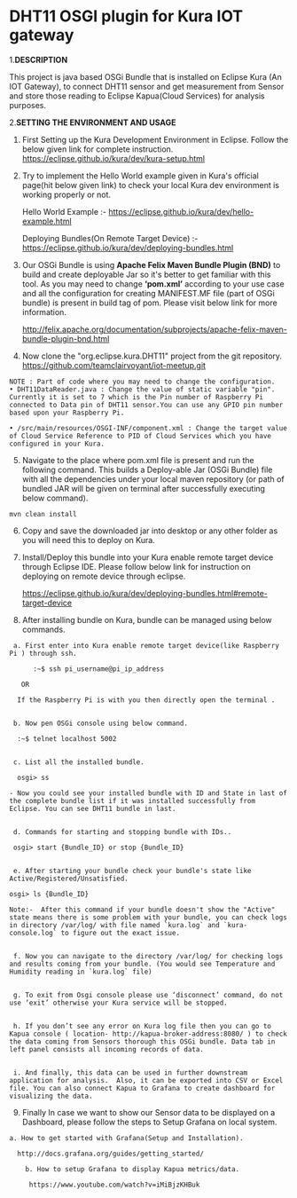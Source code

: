 DHT11 OSGI plugin for Kura IOT gateway
===================================

1.**DESCRIPTION**

This project is java based OSGi Bundle that is installed on Eclipse Kura (An IOT Gateway), to connect DHT11 sensor and get measurement from Sensor and store those reading to Eclipse Kapua(Cloud Services) for analysis purposes.

2.**SETTING THE ENVIRONMENT AND USAGE**

   1. First Setting up the Kura Development Environment in Eclipse. Follow the below given link for complete instruction.
       https://eclipse.github.io/kura/dev/kura-setup.html
       
   2. Try to implement the Hello World example given in Kura's official page(hit below given link) to check your local Kura 	    dev environment is working properly or not.
   
       Hello World Example :- https://eclipse.github.io/kura/dev/hello-example.html
       
       Deploying Bundles(On Remote Target Device) :- https://eclipse.github.io/kura/dev/deploying-bundles.html
       
   3. Our OSGi Bundle is using **Apache Felix Maven Bundle Plugin (BND)** to build and create deployable Jar so it's better 	  to get familiar with this tool. As you may need to change **‘pom.xml’** according to your use case and all the 	       configuration for creating MANIFEST.MF file (part of OSGi bundle) is present in build tag of pom. Please visit below 	  link for more information. 
       
       http://felix.apache.org/documentation/subprojects/apache-felix-maven-bundle-plugin-bnd.html 
       
   4. Now clone the "org.eclipse.kura.DHT11" project from the git repository. 							https://github.com/teamclairvoyant/iot-meetup.git
    
    NOTE : Part of code where you may need to change the configuration.
    • DHT11DataReader.java : Change the value of static variable "pin". Currently it is set to 7 which is the Pin number of Raspberry Pi connected to Data pin of DHT11 sensor.You can use any GPIO pin number based upon your Raspberry Pi.
    
    • /src/main/resources/OSGI-INF/component.xml : Change the target value of Cloud Service Reference to PID of Cloud Services which you have configured in your Kura.
    
   5. Navigate to the place where pom.xml file is present and run the following command. This builds a Deploy-able Jar
      (OSGi Bundle) file with all the dependencies under your local maven repository (or path of bundled JAR will be given on       terminal after successfully executing below command).
       
        
	mvn clean install       
    
   6. Copy and save the downloaded jar into desktop or any other folder as you will need this to deploy on Kura.
    
   7. Install/Deploy this bundle into your Kura enable remote target device through Eclipse IDE. Please follow below link for       instruction on deploying on remote device through eclipse.
   
       https://eclipse.github.io/kura/dev/deploying-bundles.html#remote-target-device
       
   8. After installing bundle on Kura, bundle can be managed using below commands.
    
     a. First enter into Kura enable remote target device(like Raspberry Pi ) through ssh.
     
          :~$ ssh pi_username@pi_ip_address
	  
	   OR
	   
 	  If the Raspberry Pi is with you then directly open the terminal .


     b. Now pen OSGi console using below command.
     
	  :~$ telnet localhost 5002


     c. List all the installed bundle.
     
	  osgi> ss 
	  
	- Now you could see your installed bundle with ID and State in last of the complete bundle list if it was installed successfully from Eclipse. You can see DHT11 bundle in last.
     
     
     d. Commands for starting and stopping bundle with IDs..
     
	 osgi> start {Bundle_ID} or stop {Bundle_ID} 


     e. After starting your bundle check your bundle's state like Active/Registered/Unsatisfied. 	
     
	osgi> ls {Bundle_ID}
	
	Note:-  After this command if your bundle doesn't show the "Active" state means there is some problem with your bundle, you can check logs in directory /var/log/ with file named `kura.log` and `kura-console.log` to figure out the exact issue.


     f. Now you can navigate to the directory /var/log/ for checking logs and results coming from your bundle. (You would see Temperature and Humidity reading in `kura.log` file)
     
     
     g. To exit from Osgi console please use ‘disconnect’ command, do not use ‘exit’ otherwise your Kura service will be stopped.
    
    
     h. If you don’t see any error on Kura log file then you can go to Kapua console ( location- http://kapua-broker-address:8080/ ) to check the data coming from Sensors thorough this OSGi bundle. Data tab in left panel consists all incoming records of data.


     i. And finally, this data can be used in further downstream application for analysis.  Also, it can be exported into CSV or Excel file. You can also connect Kapua to Grafana to create dashboard for visualizing the data.
    
    
    
   9. Finally In case we want to show our Sensor data to be displayed on a Dashboard, please follow the steps to Setup Grafana on local system.
   
   	a. How to get started with Grafana(Setup and Installation).
	
	  http://docs.grafana.org/guides/getting_started/
		
        b. How to setup Grafana to display Kapua metrics/data. 
	
         https://www.youtube.com/watch?v=iMiBjzKHBuk
